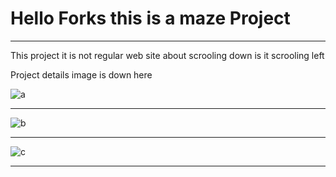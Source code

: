 # Hello Forks this is a maze Project 

------------

This project  it is not regular web site about scrooling down is it scrooling left 

Project details image is down here 

![a](https://github.com/yetkinkrsngr/theMaze-Project/assets/25861632/b9346046-569e-4bd9-8a33-438ac983b181)

------------

![b](https://github.com/yetkinkrsngr/theMaze-Project/assets/25861632/cbacc676-7bc7-48b1-966b-7c33ad4c7134)

------------
![c](https://github.com/yetkinkrsngr/theMaze-Project/assets/25861632/782886e4-5e2e-4b88-bf2b-d6fbad80be9f)

------------
